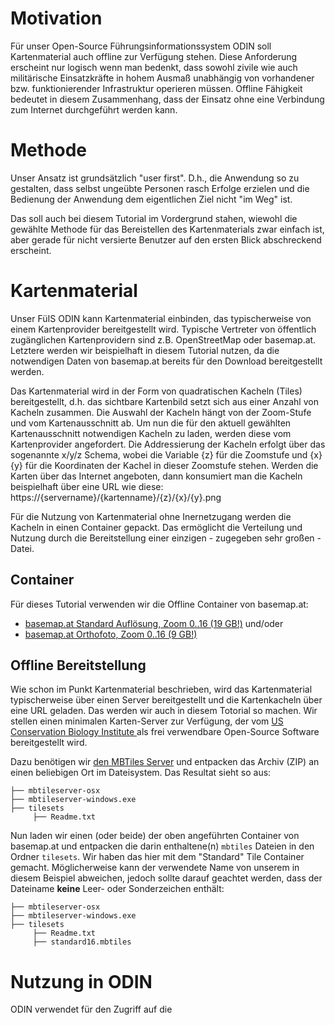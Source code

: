 # Motivation

Für unser Open-Source Führungsinformationssystem ODIN soll Kartenmaterial auch offline zur Verfügung stehen. Diese Anforderung erscheint nur logisch wenn man bedenkt, dass sowohl zivile wie auch militärische Einsatzkräfte in hohem Ausmaß unabhängig von vorhandener bzw. funktionierender Infrastruktur operieren müssen. Offline Fähigkeit bedeutet in diesem Zusammenhang, dass der Einsatz ohne eine Verbindung zum Internet durchgeführt werden kann.

# Methode

Unser Ansatz ist grundsätzlich "user first". D.h., die Anwendung so zu gestalten, dass selbst ungeübte Personen rasch Erfolge erzielen und die Bedienung der Anwendung dem eigentlichen Ziel nicht "im Weg" ist.

Das soll auch bei diesem Tutorial im Vordergrund stahen, wiewohl die gewählte Methode für das Bereistellen des Kartenmaterials zwar einfach ist, aber gerade für nicht versierte Benutzer auf den ersten Blick abschreckend erscheint.

# Kartenmaterial
Unser FüIS ODIN kann Kartenmaterial einbinden, das typischerweise von einem Kartenprovider bereitgestellt wird. Typische Vertreter von öffentlich zugänglichen Kartenprovidern sind z.B. OpenStreetMap oder basemap.at. Letztere werden wir beispielhaft in diesem Tutorial nutzen, da die notwendigen Daten von basemap.at bereits für den Download bereitgestellt werden.

Das Kartenmaterial wird in der Form von quadratischen Kacheln (Tiles) bereitgestellt, d.h. das sichtbare Kartenbild setzt sich aus einer Anzahl von Kacheln zusammen. Die Auswahl der Kacheln hängt von der Zoom-Stufe und vom Kartenausschnitt ab. Um nun die für den aktuell gewählten Kartenausschnitt notwendigen Kacheln zu laden, werden diese vom Kartenprovider angefordert. Die Addressierung der Kacheln erfolgt über das sogenannte x/y/z Schema, wobei die Variable {z}
 für die Zoomstufe und {x}{y} für die Koordinaten der Kachel in dieser Zoomstufe stehen. Werden die Karten über das Internet angeboten, dann konsumiert man die Kacheln beispielhaft über eine URL wie diese: https://{servername}/{kartenname}/{z}/{x}/{y}.png
 
Für die Nutzung von Kartenmaterial ohne Inernetzugang werden die Kacheln in einen Container gepackt. Das ermöglicht die Verteilung und Nutzung durch die Bereitstellung einer einzigen - zugegeben sehr großen - Datei.
 
## Container
Für dieses Tutorial verwenden wir die Offline Container von basemap.at:

* [basemap.at Standard Auflösung, Zoom 0..16 (19 GB!)](https://www.basemap.at/downloads/offline/bmap_standard_mbtiles_L00bisL16.zip)
und/oder
* [basemap.at Orthofoto, Zoom 0..16 (9 GB!)](https://www.basemap.at/downloads/offline/bmap_orthofoto_mbtiles_L00bisL16.zip)
 
 
## Offline Bereitstellung
Wie schon im Punkt Kartenmaterial beschrieben, wird das Kartenmaterial typischerweise über einen Server bereitgestellt und die Kartenkacheln über eine URL geladen. Das werden wir auch in diesem Totorial so machen. Wir stellen einen minimalen Karten-Server zur Verfügung, der vom [US Conservation Biology Institute
](https://github.com/consbio/mbtileserver) als frei verwendbare Open-Source Software bereitgestellt wird.

Dazu benötigen wir [den MBTiles Server]() und entpacken das Archiv (ZIP) an einen beliebigen Ort im Dateisystem. Das Resultat sieht so aus:

```
├── mbtileserver-osx
├── mbtileserver-windows.exe
├── tilesets
     ├── Readme.txt
```

Nun laden wir einen (oder beide) der oben angeführten Container von basemap.at und entpacken die darin enthaltene(n) ```mbtiles``` Dateien in den Ordner ```tilesets```. Wir haben das hier mit dem "Standard" Tile Container gemacht. Möglicherweise kann der verwendete Name von unserem in diesem Beispiel abweichen, jedoch sollte darauf geachtet werden, dass der Dateiname __keine__ Leer- oder Sonderzeichen enthält:

```
├── mbtileserver-osx
├── mbtileserver-windows.exe
├── tilesets
     ├── Readme.txt
     ├── standard16.mbtiles

```


 
 
# Nutzung in ODIN
ODIN verwendet für den Zugriff auf die 

